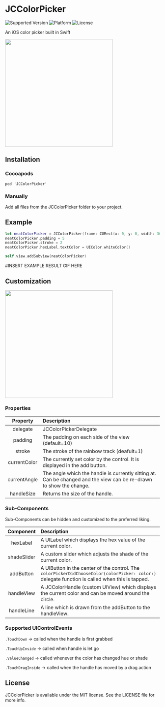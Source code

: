 # JCColorPicker
![Supported Version](https://img.shields.io/badge/Swift-2.2-yellow.svg)
![Platform](https://img.shields.io/badge/platform-iOS-lightgrey.svg)
![License](https://img.shields.io/badge/license-MIT-lightgray.svg)

An iOS color picker built in Swift

<img src="../assets/Screenshot.png?raw=true" width="350">

## Installation
### Cocoapods
```
pod 'JCColorPicker'
```
### Manually
Add all files from the JCColorPicker folder to your project.


## Example
```Swift
let neatColorPicker = JCColorPicker(frame: CGRect(x: 0, y: 0, width: 300, height: 300))
neatColorPicker.padding = 5
neatColorPicker.stroke = 2
neatColorPicker.hexLabel.textColor = UIColor.whiteColor()

self.view.addSubview(neatColorPicker)
```

#INSERT EXAMPLE RESULT GIF HERE


## Customization

<img src="../assets/Design_Breakdown.png?raw=true" width="350">

### Properties

| Property        | Description           |
| :-------------:          |:-------------|
| delegate                 | JCColorPickerDelegate |
| padding                  | The padding on each side of the view (default=10)    |
| stroke                   | The stroke of the rainbow track (deafult=1)    |
| currentColor | The currently set color by the control. It is displayed in the add button. |
| currentAngle | The angle which the handle is currently sitting at. Can be changed and the view can be re-drawn to show the change.
| handleSize | Returns the size of the handle. |


### Sub-Components
Sub-Components can be hidden and customized to the preferred liking.

| Component        | Description           |
| :-------------:          |:-------------|
| hexLabel | A UILabel which displays the hex value of the current color. |
| shadeSlider | A custom slider which adjusts the shade of the current color. |
| addButton | A UIButton in the center of the control. The `colorPickerDidChooseColor(colorPicker: color:)` delegate function is called when this is tapped. |
| handleView | A JCColorHandle (custom UIView) which displays the current color and can be moved around the circle.|
| handleLine | A line which is drawn from the addButton to the handleView. |

### Supported UIControlEvents
`.TouchDown`       -> called when the handle is first grabbed

`.TouchUpInside`   -> called when handle is let go

`.ValueChanged`    -> called whenever the color has changed hue or shade

`.TouchDragInside` -> called when the handle has moved by a drag action


## License
JCColorPicker is available under the MIT license. See the LICENSE file for more info.
